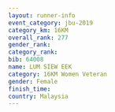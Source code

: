 ```yaml
---
layout: runner-info 
event_category: jbu-2019 
category_km: 16KM  
overall_rank: 277
gender_rank: 
category_rank: 
bib: 64008
name: LUM SIEW EEK
category: 16KM Women Veteran
gender: Female
finish_time: 
country: Malaysia
---
```


